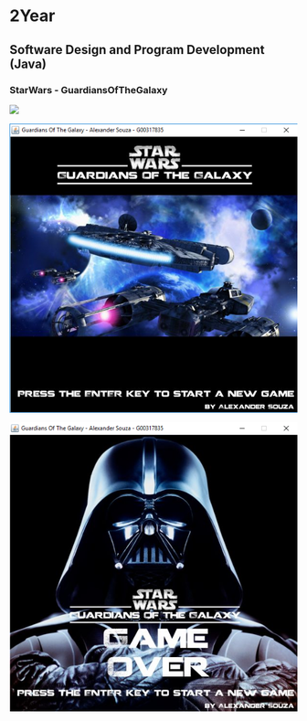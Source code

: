 # 2Year 
## Software Design and Program Development (Java)
### StarWars - GuardiansOfTheGalaxy

![](https://github.com/alexpt2000/2Year_Software-Design-and-Program-Development---StarWars-GuardiansOfTheGalaxy/blob/master/screencast.gif)

![](https://github.com/alexpt2000/2Year_Software-Design-and-Program-Development---StarWars-GuardiansOfTheGalaxy/blob/master/Screenshot_1.png)

![](https://github.com/alexpt2000/2Year_Software-Design-and-Program-Development---StarWars-GuardiansOfTheGalaxy/blob/master/Screenshot_2.png)
